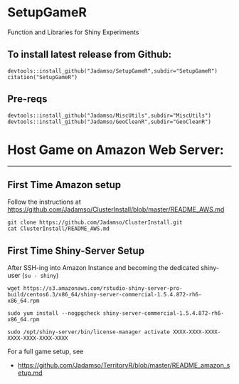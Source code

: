 # SetupGameR
Function and Libraries for Shiny Experiments

## To install latest release from Github: 

    devtools::install_github("Jadamso/SetupGameR",subdir="SetupGameR")
    citation("SetupGameR")

## Pre-reqs

    devtools::install_github("Jadamso/MiscUtils",subdir="MiscUtils")
    devtools::install_github("Jadamso/GeoCleanR",subdir="GeoCleanR")






# Host Game on Amazon Web Server: 
---

## First Time Amazon setup
    
Follow the instructions at https://github.com/Jadamso/ClusterInstall/blob/master/README_AWS.md

    git clone https://github.com/Jadamso/ClusterInstall.git
    cat ClusterInstall/README_AWS.md

<!---
** Other big-memory alternatives on EC2 are
    r4.large (15gb, 10cents/hr)
    r4.xlarge (30gb, 25cents/hr)
    r4.2xlarge (60gb, 50cents/hr)
-->

## First Time Shiny-Server Setup

After SSH-ing into Amazon Instance and becoming the dedicated shiny-user (`su - shiny`)

    wget https://s3.amazonaws.com/rstudio-shiny-server-pro-build/centos6.3/x86_64/shiny-server-commercial-1.5.4.872-rh6-x86_64.rpm 

    sudo yum install --nogpgcheck shiny-server-commercial-1.5.4.872-rh6-x86_64.rpm

    sudo /opt/shiny-server/bin/license-manager activate XXXX-XXXX-XXXX-XXXX-XXXX-XXXX-XXXX


For a full game setup, see
 * https://github.com/Jadamso/TerritoryR/blob/master/README_amazon_setup.md
